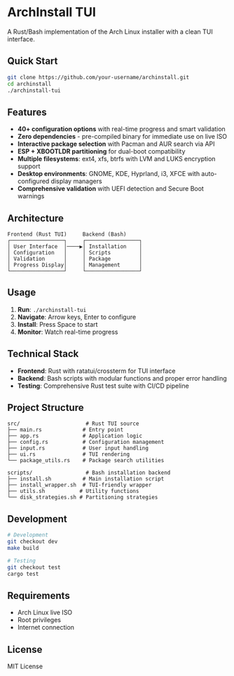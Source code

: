 # ArchInstall TUI

A Rust/Bash implementation of the Arch Linux installer with a clean TUI interface.

## Quick Start

```bash
git clone https://github.com/your-username/archinstall.git
cd archinstall
./archinstall-tui
```

## Features

- **40+ configuration options** with real-time progress and smart validation
- **Zero dependencies** - pre-compiled binary for immediate use on live ISO
- **Interactive package selection** with Pacman and AUR search via API
- **ESP + XBOOTLDR partitioning** for dual-boot compatibility
- **Multiple filesystems**: ext4, xfs, btrfs with LVM and LUKS encryption support
- **Desktop environments**: GNOME, KDE, Hyprland, i3, XFCE with auto-configured display managers
- **Comprehensive validation** with UEFI detection and Secure Boot warnings

## Architecture

```
Frontend (Rust TUI)     Backend (Bash)
┌─────────────────┐     ┌─────────────────┐
│ User Interface  │────▶│ Installation    │
│ Configuration   │     │ Scripts         │
│ Validation      │     │ Package         │
│ Progress Display│     │ Management      │
└─────────────────┘     └─────────────────┘
```

## Usage

1. **Run**: `./archinstall-tui`
2. **Navigate**: Arrow keys, Enter to configure
3. **Install**: Press Space to start
4. **Monitor**: Watch real-time progress

## Technical Stack

- **Frontend**: Rust with ratatui/crossterm for TUI interface
- **Backend**: Bash scripts with modular functions and proper error handling
- **Testing**: Comprehensive Rust test suite with CI/CD pipeline

## Project Structure

```
src/                     # Rust TUI source
├── main.rs             # Entry point
├── app.rs              # Application logic
├── config.rs           # Configuration management
├── input.rs            # User input handling
├── ui.rs               # TUI rendering
└── package_utils.rs    # Package search utilities

scripts/                 # Bash installation backend
├── install.sh          # Main installation script
├── install_wrapper.sh  # TUI-friendly wrapper
├── utils.sh           # Utility functions
└── disk_strategies.sh # Partitioning strategies
```

## Development

```bash
# Development
git checkout dev
make build

# Testing
git checkout test
cargo test
```

## Requirements

- Arch Linux live ISO
- Root privileges
- Internet connection

## License

MIT License
